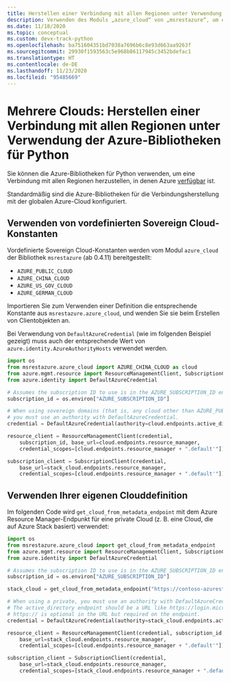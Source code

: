 ```yaml
---
title: Herstellen einer Verbindung mit allen Regionen unter Verwendung der Azure-Bibliotheken für Python (mehrere Clouds)
description: Verwenden des Moduls „azure_cloud“ von „msrestazure“, um eine Verbindung mit Azure in verschiedenen unabhängigen Regionen herzustellen
ms.date: 11/18/2020
ms.topic: conceptual
ms.custom: devx-track-python
ms.openlocfilehash: ba751604351bd7038a7696b6c8e93d663aa9263f
ms.sourcegitcommit: 29930f1593563c5e968b86117945c3452bdefac1
ms.translationtype: HT
ms.contentlocale: de-DE
ms.lasthandoff: 11/23/2020
ms.locfileid: "95485669"
---
```

# <a name="multi-cloud-connect-to-all-regions-with-the-azure-libraries-for-python"></a>Mehrere Clouds: Herstellen einer Verbindung mit allen Regionen unter Verwendung der Azure-Bibliotheken für Python

Sie können die Azure-Bibliotheken für Python verwenden, um eine Verbindung mit allen Regionen herzustellen, in denen Azure [verfügbar](https://azure.microsoft.com/regions/services) ist.

Standardmäßig sind die Azure-Bibliotheken für die Verbindungsherstellung mit der globalen Azure-Cloud konfiguriert.

## <a name="using-pre-defined-sovereign-cloud-constants"></a>Verwenden von vordefinierten Sovereign Cloud-Konstanten

Vordefinierte Sovereign Cloud-Konstanten werden vom Modul `azure_cloud` der Bibliothek `msrestazure` (ab 0.4.11) bereitgestellt:

- `AZURE_PUBLIC_CLOUD`
- `AZURE_CHINA_CLOUD`
- `AZURE_US_GOV_CLOUD`
- `AZURE_GERMAN_CLOUD`

Importieren Sie zum Verwenden einer Definition die entsprechende Konstante aus `msrestazure.azure_cloud`, und wenden Sie sie beim Erstellen von Clientobjekten an. 

Bei Verwendung von `DefaultAzureCredential` (wie im folgenden Beispiel gezeigt) muss auch der entsprechende Wert von `azure.identity.AzureAuthorityHosts` verwendet werden.

```python
import os
from msrestazure.azure_cloud import AZURE_CHINA_CLOUD as cloud
from azure.mgmt.resource import ResourceManagementClient, SubscriptionClient
from azure.identity import DefaultAzureCredential

# Assumes the subscription ID to use is in the AZURE_SUBSCRIPTION_ID environment variable
subscription_id = os.environ["AZURE_SUBSCRIPTION_ID"]

# When using sovereign domains (that is, any cloud other than AZURE_PUBLIC_CLOUD),
# you must use an authority with DefaultAzureCredential.
credential = DefaultAzureCredential(authority=cloud.endpoints.active_directory)

resource_client = ResourceManagementClient(credential,
    subscription_id, base_url=cloud.endpoints.resource_manager,
    credential_scopes=[cloud.endpoints.resource_manager + ".default'"])

subscription_client = SubscriptionClient(credential,
    base_url=stack_cloud.endpoints.resource_manager,
    credential_scopes=[cloud.endpoints.resource_manager + ".default'"])
```
  
## <a name="using-your-own-cloud-definition"></a>Verwenden Ihrer eigenen Clouddefinition

Im folgenden Code wird `get_cloud_from_metadata_endpoint` mit dem Azure Resource Manager-Endpunkt für eine private Cloud (z. B. eine Cloud, die auf Azure Stack basiert) verwendet:

```python
import os
from msrestazure.azure_cloud import get_cloud_from_metadata_endpoint
from azure.mgmt.resource import ResourceManagementClient, SubscriptionClient
from azure.identity import DefaultAzureCredential

# Assumes the subscription ID to use is in the AZURE_SUBSCRIPTION_ID environment variable
subscription_id = os.environ["AZURE_SUBSCRIPTION_ID"]

stack_cloud = get_cloud_from_metadata_endpoint("https://contoso-azurestack-arm-endpoint.com")

# When using a private, you must use an authority with DefaultAzureCredential.
# The active_directory endpoint should be a URL like https://login.microsoftonline.com.
# https:// is optional in the URL but required on the endpoint.
credential = DefaultAzureCredential(authority=stack_cloud.endpoints.active_directory)

resource_client = ResourceManagementClient(credential, subscription_id,
    base_url=stack_cloud.endpoints.resource_manager,
    credential_scopes=[cloud.endpoints.resource_manager + ".default'"])

subscription_client = SubscriptionClient(credential,
    base_url=stack_cloud.endpoints.resource_manager,
    credential_scopes=[stack_cloud.endpoints.resource_manager + ".default'"])
```
